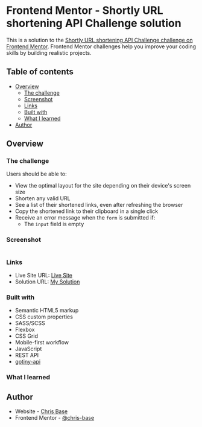 # Frontend Mentor - Shortly URL shortening API Challenge solution

This is a solution to the [Shortly URL shortening API Challenge challenge on Frontend Mentor](https://www.frontendmentor.io/challenges/url-shortening-api-landing-page-2ce3ob-G). Frontend Mentor challenges help you improve your coding skills by building realistic projects. 

## Table of contents

- [Overview](#overview)
  - [The challenge](#the-challenge)
  - [Screenshot](#screenshot)
  - [Links](#links)
  - [Built with](#built-with)
  - [What I learned](#what-i-learned)
- [Author](#author)

## Overview



### The challenge

Users should be able to:

- View the optimal layout for the site depending on their device's screen size
- Shorten any valid URL
- See a list of their shortened links, even after refreshing the browser
- Copy the shortened link to their clipboard in a single click
- Receive an error message when the `form` is submitted if:
  - The `input` field is empty

### Screenshot

![]()

### Links

- Live Site URL: [Live Site](https://chris-base.github.io/URL-Shortening-API-Landing-Page/)
- Solution URL: [My Solution]()

### Built with

- Semantic HTML5 markup
- CSS custom properties
- SASS/SCSS
- Flexbox
- CSS Grid
- Mobile-first workflow
- JavaScript
- REST API
- [gotiny-api](https://github.com/robvanbakel/gotiny-api)

### What I learned



## Author

- Website - [Chris Base](https://github.com/chris-base)
- Frontend Mentor - [@chris-base](https://www.frontendmentor.io/profile/chris-base)